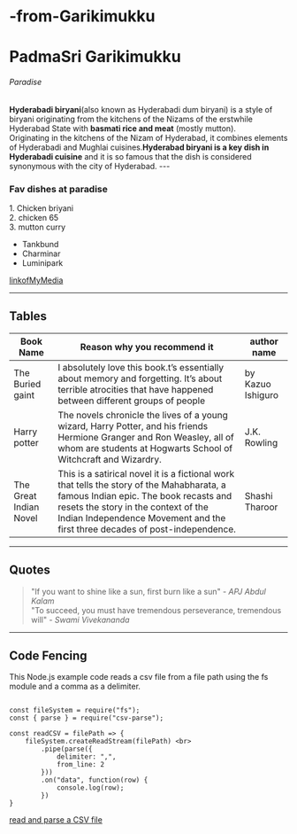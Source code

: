 # -from-Garikimukku

<h1>PadmaSri Garikimukku </h1>
<h6>Paradise</h6>
<b>Hyderabadi biryani</b>(also known as Hyderabadi dum biryani) is a style of biryani originating from the kitchens of the Nizams of the erstwhile Hyderabad State with <b>basmati rice and meat</b> (mostly mutton).
<br>
 Originating in the kitchens of the Nizam of Hyderabad, it combines elements of Hyderabadi and Mughlai cuisines.<b>Hyderabad biryani is a key dish in Hyderabadi cuisine</b> and it is so famous that the dish is considered synonymous with the city of Hyderabad.
 ---
 <h3>Fav dishes at paradise</h3>
 1. Chicken briyani<br>
 2. chicken 65<br>
 3. mutton curry<br>




 * Tankbund<br>
 * Charminar<br>
 * Luminipark<br>

 [linkofMyMedia](MyMedia.md)

 ---

 <h2>Tables</h2>
 
| Book Name | Reason why you recommend it| author name |
|--------|-------------|-------------|
|The Buried gaint |I absolutely love this book.t’s essentially about memory and forgetting. It’s about terrible atrocities that have happened between different groups of people |by Kazuo Ishiguro|
|Harry potter|The novels chronicle the lives of a young wizard, Harry Potter, and his friends Hermione Granger and Ron Weasley, all of whom are students at Hogwarts School of Witchcraft and Wizardry. |J.K. Rowling|
|The Great Indian Novel|This is a satirical novel it is a fictional work that tells the story of the Mahabharata, a famous Indian epic. The book recasts and resets the story in the context of the Indian Independence Movement and the first three decades of post-independence.|Shashi Tharoor | 


---

<h2>Quotes</h2>


> "If you want to shine like a sun, first burn like a sun" - *APJ Abdul Kalam*<br>
> "To succeed, you must have tremendous perseverance, tremendous will" - *Swami Vivekananda*

---
<h2>Code Fencing</h2>

This Node.js example code reads a csv file from a file path using the fs module and a comma as a delimiter. 

```

const fileSystem = require("fs"); 
const { parse } = require("csv-parse"); 

const readCSV = filePath => {
	fileSystem.createReadStream(filePath) <br>
		.pipe(parse({
			delimiter: ",",
			from_line: 2
		}))
		.on("data", function(row) {
			console.log(row);
		})
} 

```
[read and parse a CSV file](https://code.pieces.app/collections/node-js)





